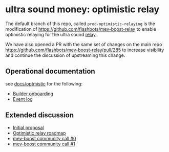 # ultra sound money: optimistic relay

The default branch of this repo, called `prod-optimistic-relaying` is the modification of https://github.com/flashbots/mev-boost-relay to enable optimistic relaying 
for the ultra sound [relay](relay.ultrasound.money). 

We have also opened a PR with the same set of changes on the main repo https://github.com/flashbots/mev-boost-relay/pull/285 to increase visibility and continue the discussion of upstreaming this change. 

## Operational documentation

see [docs/optmistic](docs/optimistic) for the following:

- [Builder onboarding](docs/optimsitic/builder-onboarding.md)
- [Event log](docs/optimistic/event-log.md)

## Extended discussion
- [Initial proposal](https://github.com/michaelneuder/optimistic-relay-documentation/blob/main/proposal.md)
- [Optimistic relay roadmap](https://github.com/michaelneuder/optimistic-relay-documentation/blob/main/towards-epbs.md)
- [mev-boost community call #0](https://collective.flashbots.net/t/mev-boost-community-call-0-23-feb-2023/1348)
- [mev-boost community call #1](https://collective.flashbots.net/t/mev-boost-community-call-1-9-mar-2023/1367)


